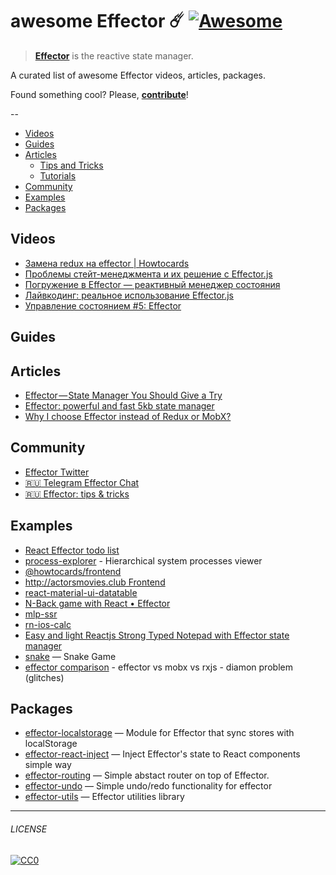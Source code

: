 # awesome Effector ☄️ [![Awesome](https://cdn.rawgit.com/sindresorhus/awesome/d7305f38d29fed78fa85652e3a63e154dd8e8829/media/badge.svg)](https://github.com/sindresorhus/awesome)

> [**Effector**](https://effector.now.sh/) is the reactive state manager. 

A curated list of awesome Effector videos, articles, packages.

Found something cool? Please, **[contribute](contributing.md)**!

--

* [Videos](#videos) 
* [Guides](#guides) 
* [Articles](#articles) 
  * [Tips and Tricks](#tips-and-tricks)
  * [Tutorials](#tutorials)
* [Community](#community) 
* [Examples](#examples)
* [Packages](#packages)

## Videos
- [Замена redux на effector | Howtocards](https://www.youtube.com/watch?v=IXicdkQchTk)
- [Проблемы стейт-менеджмента и их решение с Effector.js](https://www.youtube.com/watch?v=48XSmEIqbkI)
- [Погружение в Effector — реактивный менеджер состояния](https://www.youtube.com/watch?v=cZcHF8a2ZA4)
- [Лайвкодинг: реальное использование Effector.js](https://www.youtube.com/watch?v=fbtElWjOXV0)
- [Управление состоянием #5: Effector](https://www.youtube.com/watch?v=fdjc5ZPckNo)

## Guides

## Articles
- [Effector — State Manager You Should Give a Try](https://itnext.io/effector-state-manager-you-should-give-a-try-b46b917e51cc)
- [Effector: powerful and fast 5kb state manager](https://codeburst.io/effector-state-manager-6ee2e72e8e0b)
- [Why I choose Effector instead of Redux or MobX?](https://dev.to/lessmess/why-i-choose-effector-instead-of-redux-or-mobx-3dl7)

## Community
- [Effector Twitter](https://twitter.com/EffectorJS)
- [:ru: Telegram Effector Chat](https://t.me/effector_ru)
- [:ru: Effector: tips & tricks](https://t.me/effector_tips_ru)

## Examples
- [React Effector todo list](https://codesandbox.io/s/react-effector-todo-list-o5yzj)
- [process-explorer](https://github.com/lessmess-dev/process-explorer) - Hierarchical system processes viewer
- [@howtocards/frontend](https://github.com/howtocards/frontend)
- [http://actorsmovies.club Frontend](https://github.com/today-/actorsmovies/)
- [react-material-ui-datatable](https://github.com/DTupalov/react-material-ui-datatable)
- [N-Back game with React • Effector](https://github.com/R9c8/n-back-training)
- [mlp-ssr](https://github.com/maxmitko/mlp-ssr)
- [rn-ios-calc](https://github.com/niksmr/rn-ios-calc)
- [Easy and light Reactjs Strong Typed Notepad with Effector state manager](https://github.com/paurock/Strong-Typed-Notepad-Reactjs-w-Effector)
- [snake](https://github.com/userbq201/snake) — Snake Game
- [effector comparison](https://codesandbox.io/s/effector-comparison-r9qy2) - effector vs mobx vs rxjs - diamon problem (glitches)

## Packages
- [effector-localstorage](https://github.com/lessmess-dev/effector-localstorage) — Module for Effector that sync stores with localStorage
- [effector-react-inject](https://github.com/today-/effector-react-inject) — Inject Effector's state to React components simple way
- [effector-routing](https://github.com/Kelin2025/effector-routing) — Simple abstact router on top of Effector.
- [effector-undo](https://github.com/tanyaisinmybed/effector-undo) — Simple undo/redo functionality for effector
- [effector-utils](https://github.com/Kelin2025/effector-utils) — Effector utilities library



---

###### LICENSE

[![CC0](http://mirrors.creativecommons.org/presskit/buttons/88x31/svg/cc-zero.svg)](http://creativecommons.org/publicdomain/zero/1.0/)

